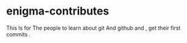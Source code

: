 # enigma-contributes
This Is for The people to learn about git And github and , get their first commits .
